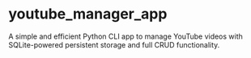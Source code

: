 # youtube_manager_app
A simple and efficient Python CLI app to manage YouTube videos with SQLite-powered persistent storage and full CRUD functionality.
